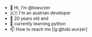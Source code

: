 - 👋 Hi, I’m @towurzer
- 🇦🇹  I'm an austrian developer
- 👀 20 years old and 
- 🌱 currently learning python
- 📫 How to reach me [ig:@tobi.wurzer]

<!---
tobias-machts/tobias-machts is a ✨ special ✨ repository because its `README.md` (this file) appears on your GitHub profile.
You can click the Preview link to take a look at your changes.
--->
